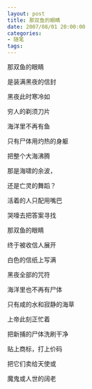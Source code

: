 ```yaml
---
layout: post
title: 那双鱼的眼睛
date: 2007/08/01 20:00:00
categories: 
- 随笔
tags: 
---
```


那双鱼的眼睛

是装满黑夜的信封

黑夜此时寒冷如

穷人的剃须刀片

海洋里不再有鱼

只有尸体用灼热的身躯

把整个大海沸腾

那是海啸的余波，

还是亡灵的舞蹈？

活着的人只配用嘴巴

哭嚎去把答案寻找

那双鱼的眼睛

终于被收信人展开

白色的信纸上写满

黑夜全部的咒符

海洋里也不再有尸体

只有咸的水和寂静的海草

上帝此刻正忙着

把新捕的尸体洗刷干净

贴上商标，打上价码

把它们卖给天使或

魔鬼或人世的阔老
